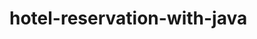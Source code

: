 # hotel-reservation-with-java
[](https://user-images.githubusercontent.com/63597726/233846826-ba397815-ec3d-434b-9e91-365f76d0cb00.mp4)

